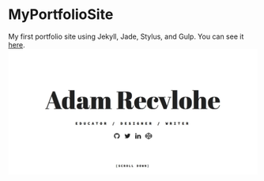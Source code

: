 # MyPortfolioSite
My first portfolio site using Jekyll, Jade, Stylus, and Gulp. You can see it
<a href="http://arecvlohe.github.io/MyPortfolioSite/" target="_blank">here</a>.
![Landing Page](landing-page.jpg)
